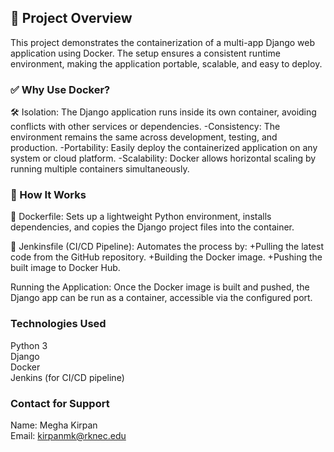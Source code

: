 ## 📌 Project Overview<br>
This project demonstrates the containerization of a multi-app Django web application using Docker. The setup ensures a consistent runtime environment, making the application portable, scalable, and easy to deploy.

### ✅ Why Use Docker?<br>
🛠 Isolation: The Django application runs inside its own container, avoiding conflicts with other services or dependencies.
-Consistency: The environment remains the same across development, testing, and production.
-Portability: Easily deploy the containerized application on any system or cloud platform.
-Scalability: Docker allows horizontal scaling by running multiple containers simultaneously.

### 🔧 How It Works<br>
📄 Dockerfile: Sets up a lightweight Python environment, installs dependencies, and copies the Django project files into the container.

🤖 Jenkinsfile (CI/CD Pipeline): Automates the process by:
+Pulling the latest code from the GitHub repository.
+Building the Docker image.
+Pushing the built image to Docker Hub.

Running the Application: Once the Docker image is built and pushed, the Django app can be run as a container, accessible via the configured port.

### Technologies Used<br>
Python 3<br>
Django<br>
Docker<br>
Jenkins (for CI/CD pipeline)<br>

### Contact for Support<br>
Name: Megha Kirpan<br>
Email: kirpanmk@rknec.edu
